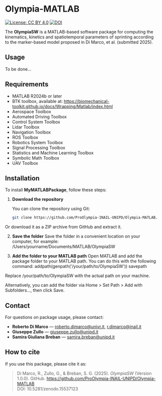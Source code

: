 # Olympia-MATLAB

[![License: CC BY 4.0](https://img.shields.io/badge/License-CC%20BY%204.0-lightgrey.svg)](http://creativecommons.org/licenses/by/4.0/) [![DOI](https://zenodo.org/badge/DOI/10.5281/zenodo.15537123.svg)](https://doi.org/10.5281/zenodo.15537123)

The **OlympiaSW** is a MATLAB-based software package for computing the kinematics, kinetics and spatiotemporal parameters of sprinting according to the marker-based model proposed in Di Marco, et al. (submitted 2025).

## Usage

To be done...

## Requirements

- MATLAB R2024b or later
- BTK toolbox, available at: https://biomechanical-toolkit.github.io/docs/Wrapping/Matlab/index.html
- Aerospace Toolbox
- Automated Driving Toolbox
- Control System Toolbox
- Lidar Toolbox
- Navigation Toolbox
- ROS Toolbox
- Robotics System Toolbox
- Signal Processing Toolbox
- Statistics and Machine Learning Toolbox
- Symbolic Math Toolbox
- UAV Toolbox

## Installation

To install **MyMATLABPackage**, follow these steps:

1. **Download the repository**

   You can clone the repository using Git:

   ```bash
   git clone https://github.com/ProOlympia-INAIL-UNIPD/Olympia-MATLAB.git

Or download it as a ZIP archive from GitHub and extract it.

2. **Save the folder**
Save the folder in a convenient location on your computer, for example:
/Users/yourname/Documents/MATLAB/OlympiaSW

3. **Add the folder to your MATLAB path**
Open MATLAB and add the package folder to your MATLAB path. You can do this with the following command:
addpath(genpath('/your/path/to/OlympiaSW'))
savepath

Replace /your/path/to/OlympiaSW with the actual path on your machine.

Alternatively, you can add the folder via Home > Set Path > Add with Subfolders..., then click Save.

## Contact

For questions on package usage, please contact:

- **Roberto Di Marco** — [roberto.dimarco@univr.it](mailto:roberto.dimarco@univr.it), [r.dimarco@inail.it](mailto:r.dimarco@inail.it)  
- **Giuseppe Zullo** — [giuseppe.zullo@unipd.it](mailto:giuseppe.zullo@unipd.it)  
- **Samira Giuliana Breban** — [samira.breban@unipd.it](mailto:samira.breban@unipd.it)

## How to cite

If you use this package, please cite it as:

> Di Marco, R., Zullo, G., & Breban, S. G. (2025). *OlympiaSW* (Version 1.0.0). GitHub. https://github.com/ProOlympia-INAIL-UNIPD/Olympia-MATLAB  
> DOI: 10.5281/zenodo.15537123
